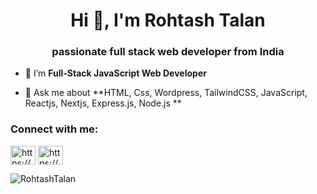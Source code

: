 <h1 align="center">Hi 👋, I'm Rohtash Talan</h1>
<h3 align="center">passionate full stack web developer from India</h3>


- 🌱 I’m **Full-Stack JavaScript Web Developer**

- 💬 Ask me about **HTML, Css, Wordpress, TailwindCSS, JavaScript, Reactjs, Nextjs, Express.js, Node.js **



<h3 align="left">Connect with me:</h3>
<p align="left">
<a href="https://www.linkedin.com/in/rohtashtalan/" target="blank"><img align="center" src="https://raw.githubusercontent.com/rahuldkjain/github-profile-readme-generator/master/src/images/icons/Social/linked-in-alt.svg" alt="https://www.linkedin.com/in/rohtashtalan/" height="30" width="40" /></a>
<a href="https://www.instagram.com/rohtashtalan/" target="blank"><img align="center" src="https://raw.githubusercontent.com/rahuldkjain/github-profile-readme-generator/master/src/images/icons/Social/instagram.svg" alt="https://www.instagram.com/rohtashtalan/" height="30" width="40" /></a>

  
  
  
<p><img align="center" src="https://github-readme-streak-stats.herokuapp.com/?user=rohtashtalan&theme=radical" alt="RohtashTalan" /></p>
